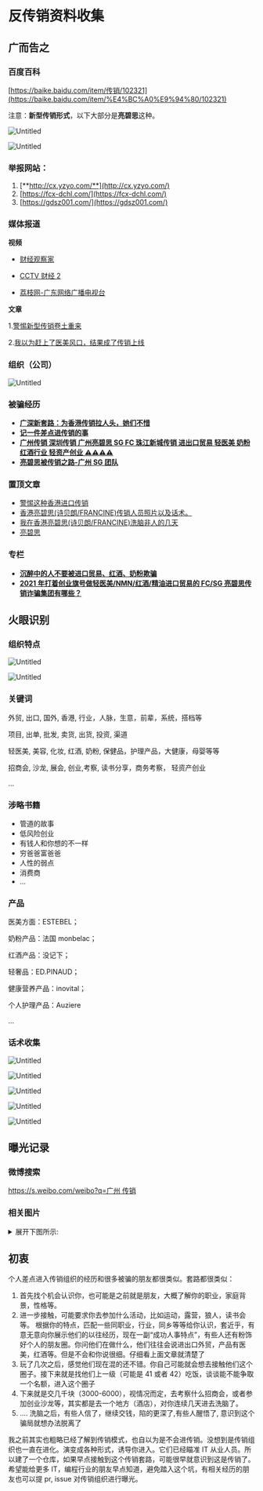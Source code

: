 # 反传销资料收集

## 广而告之

### 百度百科

[https://baike.baidu.com/item/传销/102321](https://baike.baidu.com/item/%E4%BC%A0%E9%94%80/102321)

注意：**新型传销形式**，以下大部分是**亮碧思**这种。

![Untitled](./assets/Untitled.png)

![Untitled](./assets/Untitled%201.png)

### **举报网站：**

1. [**http://cx.yzyo.com/**](http://cx.yzyo.com/)
2. [https://fcx-dchl.com/](https://fcx-dchl.com/)
3. [https://gdsz001.com/](https://gdsz001.com/)

### 媒体报道

**视频**

- [财经观察家](https://fcx-dchl.com/wp-content/uploads/2021/12/微博、秒拍、绿洲、小咖秀视频图片解析下载-保存视频图片到电脑、手机.mp4)

- [CCTV 财经 2](https://fcx-dchl.com/wp-content/uploads/2020/08/VIDEO_0819220323.mp4)

- [荔枝网-广东网络广播电视台](https://www.gdtv.cn/tv/f0e559a12ee5208ae12d4c385aeb174c)

**文章**

1.[警惕新型传销卷土重来](http://www.xinhuanet.com/comments/2020-12/23/c_1126894987.htm)

2.[我以为赶上了医美风口，结果成了传销上线](https://www.jiemian.com/article/6202912.html)

### 组织（公司）

![Untitled](./assets/Untitled%202.png)

### 被骗经历

- [**广深新套路：为香港传销拉人头，她们不惜**](https://www.zhihu.com/collection/768109727)
- [**记一件差点进传销的事**](https://zhuanlan.zhihu.com/p/353635070)
- [**广州传销 深圳传销 广州亮碧思 SG FC 珠江新城传销 进出口贸易 轻医美 奶粉 红酒行业 轻资产创业 ⚠️⚠️⚠️⚠️**](https://zhuanlan.zhihu.com/p/457742730)
- [**亮碧思被传销之路-广州 SG 团队**](https://dchl.xyz/topic/index?id=54)

### 置顶文章

- [警惕这种香港进口传销](https://zhuanlan.zhihu.com/p/36252524)
- [香港亮碧思(诗贝朗/FRANCINE)传销人员照片以及话术。](https://zhuanlan.zhihu.com/p/39692841)
- [我在香港亮碧思(诗贝朗/FRANCINE)洗脑非人的几天](https://zhuanlan.zhihu.com/p/40330860)
- [亮碧思](https://zhuanlan.zhihu.com/p/400014193)

### 专栏

- [**沉醉中的人不要被进口贸易、红酒、奶粉欺骗**](https://www.zhihu.com/column/c_1344988932996628480)
- [**2021 年打着创业旗号做轻医美/NMN/红酒/精油进口贸易的 FC/SG 亮碧思传销诈骗集团有哪些？**](https://www.zhihu.com/question/466475555/answer/1956707692)

## 火眼识别

### 组织特点

![Untitled](./assets/Untitled%203.png)

![Untitled](./assets/Untitled%204.png)

### 关键词

外贸, 出口, 国外, 香港, 行业，人脉，生意，前辈，系统，搭档等

项目, 出单, 批发, 卖货, 出货, 投资, 渠道

轻医美, 美容, 化妆, 红酒, 奶粉, 保健品，护理产品，大健康，母婴等等

招商会, 沙龙, 展会, 创业,考察, 读书分享，商务考察， 轻资产创业

...

### 涉略书籍

- 管道的故事
- 低风险创业
- 有钱人和你想的不一样
- 穷爸爸富爸爸
- 人性的弱点
- 消费商
- ...

### 产品

医美方面：ESTEBEL；

奶粉产品：法国 monbelac；

红酒产品：没记下；

轻奢品：ED.PINAUD；

健康营养产品：inovital；

个人护理产品：Auziere

...

### 话术收集

![Untitled](./assets/Untitled%205.png)

![Untitled](./assets/Untitled%206.png)

![Untitled](./assets/Untitled%207.png)

![Untitled](./assets/Untitled%208.png)

![Untitled](./assets/Untitled%209.png)

## 曝光记录

### 微博搜索

[https://s.weibo.com/weibo?q=广州 传销](https://s.weibo.com/weibo?q=%E5%B9%BF%E5%B7%9E%20%E4%BC%A0%E9%94%80)

### 相关图片

<details>
  <summary>
  展开下图所示:
  </summary>

![Untitled](./assets/Untitled%2010.png)

![Untitled](./assets/Untitled%2011.png)

![Untitled](./assets/Untitled%2012.png)

![Untitled](./assets/Untitled%2013.png)

![Untitled](./assets/Untitled%2014.png)

![Untitled](./assets/Untitled%2015.png)

![Untitled](./assets/Untitled%2016.png)

![Untitled](./assets/Untitled%2017.png)

![Untitled](./assets/Untitled%2018.png)

![Untitled](./assets/Untitled%2019.png)

![Untitled](./assets/Untitled%2020.png)

![Untitled](./assets/Untitled%2021.png)

![Untitled](./assets/Untitled%2022.png)

![Untitled](./assets/Untitled%2024.png)

</details>

## 初衷

个人差点进入传销组织的经历和很多被骗的朋友都很类似。套路都很类似：

1. 首先找个机会认识你，也可能是之前就是朋友，大概了解你的职业，家庭背景，性格等。
2. 进一步接触，可能要求你去参加什么活动，比如运动，露营，狼人，读书会等。 根据你的特点，匹配一些同职业，行业，同乡等等给你认识，套近乎，有意无意向你展示他们的以往经历，现在一副“成功人事特点”，有些人还有粉饰好个人的朋友圈。你问他们在做什么，他们往往会说进出口外贸，产品有医美，红酒等。但是不会和你说很细。仔细看上面文章就清楚了
3. 玩了几次之后，感觉他们现在混的还不错。你自己可能就会想去接触他们这个圈子。接下来就是找他们上一级（可能是 41 或者 42）吃饭，谈谈能不能争取一个名额，进入这个圈子
4. 下来就是交几千块（3000-6000），视情况而定，去考察什么招商会，或者参加创业沙龙等，其实都是去一个地方（酒店），对你连续几天进去洗脑了。
5. .... 洗脑之后，有些人信了，继续交钱，陷的更深了,有些人醒悟了, 意识到这个骗局就想办法脱离了

我之前其实也粗略已经了解到传销模式，也自以为是不会进传销。没想到是传销组织也一直在进化。演变成各种形式，诱导你进入。它们已经瞄准 IT 从业人员。所以建了一个仓库，如果早点接触到这个传销套路，可能很早就意识到这是传销了。希望能给更多 IT，编程行业的朋友早点知道，避免踏入这个坑，有相关经历的朋友也可以提 pr, issue 对传销组织进行曝光。
